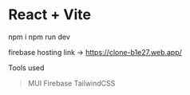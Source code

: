 # React + Vite

npm i
npm run dev

firebase hosting link -> https://clone-b1e27.web.app/

Tools used 
>MUI
>Firebase
>TailwindCSS
